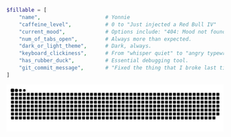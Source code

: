 ```php
$fillable = [
    "name",                     # Yonnie
    "caffeine_level",           # 0 to "Just injected a Red Bull IV"
    "current_mood",             # Options include: "404: Mood not found" or "200: OK"
    "num_of_tabs_open",         # Always more than expected.
    "dark_or_light_theme",      # Dark, always.
    "keyboard_clickiness",      # From "whisper quiet" to "angry typewriter".
    "has_rubber_duck",          # Essential debugging tool.
    "git_commit_message",       # "Fixed the thing that I broke last time"
]
```

![snake gif](https://github.com/Fillable/Fillable/blob/main/github-contribution-grid-snake-dark.svg)
